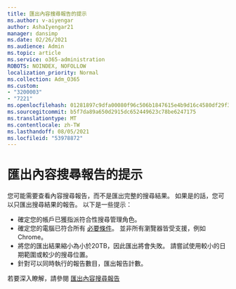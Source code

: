 ```yaml
---
title: 匯出內容搜尋報告的提示
ms.author: v-aiyengar
author: AshaIyengar21
manager: dansimp
ms.date: 02/26/2021
ms.audience: Admin
ms.topic: article
ms.service: o365-administration
ROBOTS: NOINDEX, NOFOLLOW
localization_priority: Normal
ms.collection: Adm_O365
ms.custom:
- "3200003"
- "7221"
ms.openlocfilehash: 01281897c9dfa00080f96c506b1847615e4b9d16c4580df29f36c9ba18950682
ms.sourcegitcommit: b5f7da89a650d2915dc652449623c78be6247175
ms.translationtype: MT
ms.contentlocale: zh-TW
ms.lasthandoff: 08/05/2021
ms.locfileid: "53978872"
---
```

# <a name="tips-for-exporting-a-report-for-content-search"></a>匯出內容搜尋報告的提示

您可能需要查看內容搜尋報告，而不是匯出完整的搜尋結果。 如果是的話，您可以只匯出搜尋結果的報告。 以下是一些提示：

- 確定您的帳戶已獲指派符合性搜尋管理角色。
- 確定您的電腦已符合所有 [必要條件](https://go.microsoft.com/fwlink/?linkid=2102407)。 並非所有瀏覽器皆受支援，例如 Chrome。
- 將您的匯出結果縮小為小於20TB，因此匯出將會失敗。 請嘗試使用較小的日期範圍或較少的搜尋位置。
- 針對可以同時執行的報告數目，匯出報告計數。

若要深入瞭解，請參閱 [匯出內容搜尋報告](https://go.microsoft.com/fwlink/?linkid=2102409)